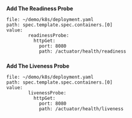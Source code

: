 ### 
**Add The Readiness Probe**

```editor:insert-value-into-yaml
file: ~/demo/k8s/deployment.yaml
path: spec.template.spec.containers.[0]
value:
        readinessProbe:
          httpGet:
            port: 8080
            path: /actuator/health/readiness
```


### 
**Add The Liveness Probe**

```editor:insert-value-into-yaml
file: ~/demo/k8s/deployment.yaml
path: spec.template.spec.containers.[0]
value:
        livenessProbe:
          httpGet:
            port: 8080
            path: /actuator/health/liveness
```